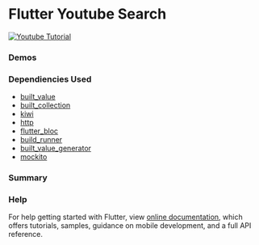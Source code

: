 # Flutter Youtube Search
<a href="https://www.youtube.com/playlist?list=PLB6lc7nQ1n4jtXh6TgCEIO4kCfIT0-NZl">
    <img alt="Youtube Tutorial" src="https://img.shields.io/badge/Type-Youtube%20Tutorial-red" />
</a>

### Demos

### Dependiencies Used
- [built_value](https://pub.dev/packages/built_value)
- [built_collection](https://pub.dev/packages/built_collection)
- [kiwi](https://pub.dev/packages/kiwi)
- [http](https://pub.dev/packages/http)
- [flutter_bloc](https://pub.dev/packages/flutter_bloc)
- [build_runner](https://pub.dev/packages/build_runner)
- [built_value_generator](https://pub.dev/packages/built_value_generator)
- [mockito](https://pub.dev/packages/mockito)

### Summary


### Help
For help getting started with Flutter, view
[online documentation](https://flutter.io/docs), which offers tutorials, 
samples, guidance on mobile development, and a full API reference.